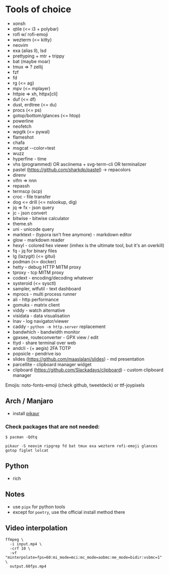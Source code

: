 # Tools of choice

- xonsh
- qtile (<= i3 + polybar)
- rofi w/ rofi-emoji
- wezterm (<= kitty)
- neovim
- exa (alias ll), lsd
- prettyping + mtr + trippy
- bat (maybe moar)
- tmux => ? zellij
- fzf
- fd
- rg (<= ag)
- mpv (<= mplayer)
- httpie => xh, httpx[cli]
- duf (<= df)
- dust, erdtree (<= du)
- procs (<= ps)
- gotop/bottom/glances (<= htop)
- powerline
- neofetch
- wpgtk (<= pywal)
- flameshot
- chafa
- msgcat --color=test
- wuzz
- hyperfine - time
- vhs (programmed) OR asciinema + svg-term-cli OR terminalizer
- pastel (https://github.com/sharkdp/pastel) -> repacolors
- direnv
- vifm => nnn
- repassh
- termscp (scp)
- croc - file transfer
- dog <= drill (<= nslookup, dig)
- jq => fx - json query
- jc - json convert
- bitwise - bitwise calculator
- theme.sh
- uni - unicode query
- marktext - (typora isn't free anymore) - markdown editor
- glow - markdown reader
- hexyl - colored hex viewer (imhex is the ultimate tool, but it's an overkill)
- fq - jq for binary files
- lg (lazygit) (<= gitui)
- podman (<= docker)
- hetty - debug HTTP MITM proxy
- tproxy - tcp MITM proxy
- codext - encoding/decoding whatever
- systeroid (<= sysctl)
- sampler, wtfutil - text dashboard
- mprocs - multi process runner
- ali - http performance
- gomuks - matrix client
- viddy - watch alternative
- visidata - data visualisation
- lnav - log navigator/viewer
- caddy - `python -m http.server` replacement
- bandwhich - bandwidth monitor
- gpxsee, routeconverter - GPX view / edit
- ttyd - share terminal over web
- andcli - (+ aegis) 2FA TOTP
- popsicle - pendrive iso
- slides (https://github.com/maaslalani/slides) - md presentation
- parcellite - clipboard manager widget
- clipboard (https://github.com/Slackadays/clipboard) - custom clipboard manager

Emojis: noto-fonts-emoji (check github, tweetdeck) or ttf-joypixels

## Arch / Manjaro

- install [pikaur](https://github.com/actionless/pikaur)

### Check packages that are not needed:
```
$ pacman -Qdtq
```

```
pikaur -S neovim ripgrep fd bat tmux exa wezterm rofi-emoji glances gotop figlet lolcat
```

## Python

- rich

## Notes

- use `pipx` for python tools
- except for `poetry`, use the official install method there

## Video interpolation

```
ffmpeg \
  -i input.mp4 \
  -crf 10 \
  -vf "minterpolate=fps=60:mi_mode=mci:mc_mode=aobmc:me_mode=bidir:vsbmc=1" \
  output.60fps.mp4
```

